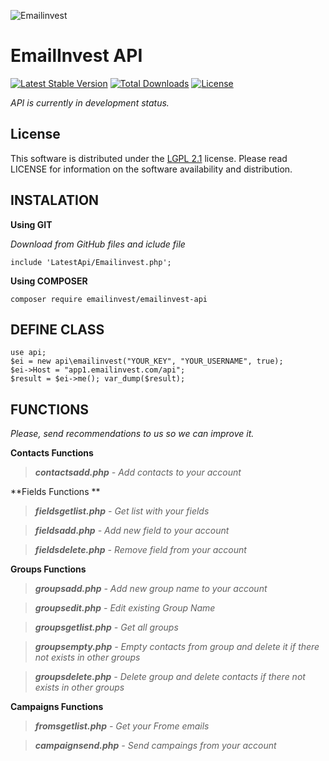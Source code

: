 ![Emailinvest](https://emailinvest.com/img/logo.png)

EmailInvest API
================
[![Latest Stable Version](https://poser.pugx.org/emailinvest/emailinvest-api/v/stable)](https://packagist.org/packages/emailinvest/emailinvest-api) [![Total Downloads](https://poser.pugx.org/emailinvest/emailinvest-api/downloads)](https://packagist.org/packages/emailinvest/emailinvest-api) [![License](https://poser.pugx.org/emailinvest/emailinvest-api/license)](https://packagist.org/packages/emailinvest/emailinvest-api)

*API is currently in development status.*

## License

This software is distributed under the [LGPL 2.1](http://www.gnu.org/licenses/lgpl-2.1.html) license. Please read LICENSE for information on the
software availability and distribution.


INSTALATION
-----------

**Using GIT**

*Download from GitHub files and iclude file*

    include 'LatestApi/Emailinvest.php';

**Using COMPOSER**

    composer require emailinvest/emailinvest-api



DEFINE CLASS
------------

    use api;
    $ei = new api\emailinvest("YOUR_KEY", "YOUR_USERNAME", true);
    $ei->Host = "app1.emailinvest.com/api";
    $result = $ei->me(); var_dump($result);


FUNCTIONS
---------
*Please, send recommendations to us so we can improve it.*

**Contacts Functions**

> ***contactsadd.php*** *- Add contacts to your account*

**Fields Functions **

> ***fieldsgetlist.php*** *- Get list with your fields*

> ***fieldsadd.php*** *- Add new field to your account*

> ***fieldsdelete.php*** *- Remove field from your account*

**Groups Functions**

> ***groupsadd.php*** *- Add new group name to your account*

> ***groupsedit.php*** *- Edit existing Group Name*

> ***groupsgetlist.php*** *- Get all groups*

> ***groupsempty.php*** *- Empty contacts from group and delete it if there not exists in other groups*

> ***groupsdelete.php*** *- Delete group and delete contacts if there not exists in other groups*

**Campaigns Functions**

> ***fromsgetlist.php*** *- Get your Frome emails*

> ***campaignsend.php*** *- Send campaings from your account*

